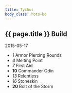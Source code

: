 ```yaml
---
title: Tychus
body_class: hots-bo
---
```


## {{ page.title }} Build
2015-05-17

-   _1_  Armor Piercing Rounds
-   _4_  Melting Point
-   _7_  First Aid
- __10__ Commander Odin
-  _13_  Relentless
-  _16_  Stoneskin
- __20__ Bolt of the Storm
